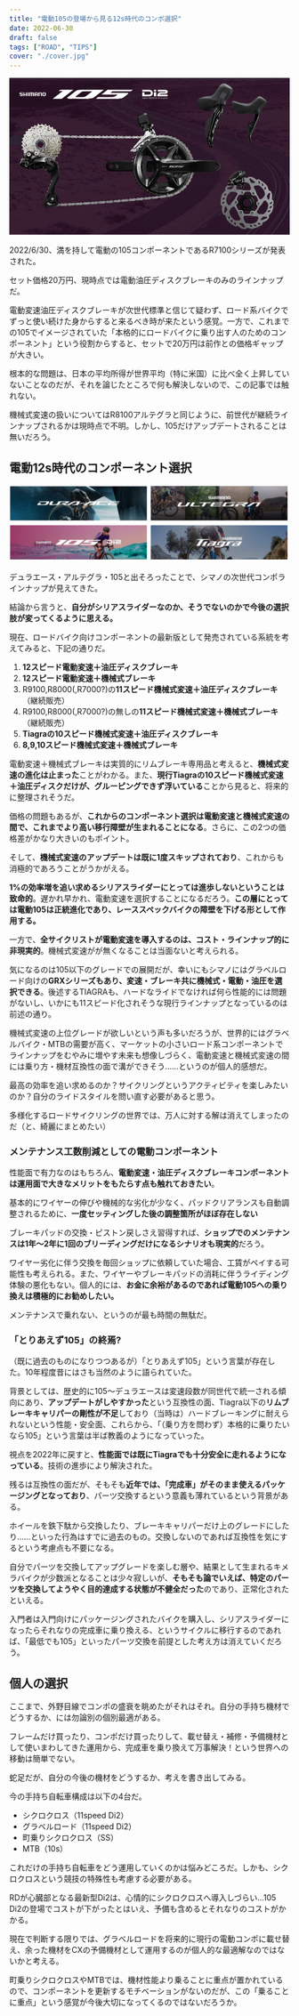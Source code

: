 ```yaml
---
title: "電動105の登場から見る12s時代のコンポ選択"
date: 2022-06-30
draft: false
tags: ["ROAD", "TIPS"]
cover: "./cover.jpg"
---
```


![電動105、略して電ｍ](./cover.jpg)

2022/6/30、満を持して電動の105コンポーネントであるR7100シリーズが発表された。

セット価格20万円、現時点では電動油圧ディスクブレーキのみのラインナップだ。

<LinkBox url="https://paypaymall.yahoo.co.jp/store/crowngears/item/2717014197234/" linkurl="https://ck.jp.ap.valuecommerce.com/servlet/referral?sid=3171302&pid=887657037&vc_url=https%3A%2F%2Fpaypaymall.yahoo.co.jp%2Fstore%2Fcrowngears%2Fitem%2F2717014197234%2F" />

電動変速油圧ディスクブレーキが次世代標準と信じて疑わず、ロード系バイクでずっと使い続けた身からすると来るべき時が来たという感覚。一方で、これまでの105でイメージされていた「本格的にロードバイクに乗り出す人のためのコンポーネント」という役割からすると、セットで20万円は前作との価格ギャップが大きい。

根本的な問題は、日本の平均所得が世界平均（特に米国）に比べ全く上昇していないことなのだが、それを論じたところで何も解決しないので、この記事では触れない。

機械式変速の扱いについてはR8100アルテグラと同じように、前世代が継続ラインナップされるかは現時点で不明。しかし、105だけアップデートされることは無いだろう。

<LinkBox url="https://blog.gensobunya.net/post/2021/09/compatibility_R9200-R8100/" />

## 電動12s時代のコンポーネント選択

![105だけでかでかとDi2のロゴが入っている](lineup.jpg)

デュラエース・アルテグラ・105と出そろったことで、シマノの次世代コンポラインナップが見えてきた。

結論から言うと、**自分がシリアスライダーなのか、そうでないのかで今後の選択肢が変ってくるように思える。**

現在、ロードバイク向けコンポーネントの最新版として発売されている系統を考えてみると、下記の通りだ。

1. **12スピード電動変速＋油圧ディスクブレーキ**
1. **12スピード電動変速＋機械式ブレーキ**
1. R9100,R8000(,R7000?)の**11スピード機械式変速＋油圧ディスクブレーキ**（継続販売）
1. R9100,R8000(,R7000?)の無しの**11スピード機械式変速＋機械式ブレーキ**（継続販売）
1. **Tiagraの10スピード機械式変速＋油圧ディスクブレーキ**
1. **8,9,10スピード機械式変速＋機械式ブレーキ**

電動変速＋機械式ブレーキは実質的にリムブレーキ専用品と考えると、**機械式変速の進化は止まった**ことがわかる。また、**現行Tiagraの10スピード機械式変速＋油圧ディスクだけが、グルーピングできず浮いている**ことから見ると、将来的に整理されそうだ。

価格の問題もあるが、**これからのコンポーネント選択は電動変速と機械式変速の間で、これまでより高い移行障壁が生まれることになる**。さらに、この2つの価格差がかなり大きいのもポイント。

そして、**機械式変速のアップデートは既に1度スキップされており**、これからも消極的であろうことがうかがえる。

**1%の効率増を追い求めるシリアスライダーにとっては進歩しないということは致命的**。遅かれ早かれ、電動変速を選択することになるだろう。**この層にとっては電動105は正統進化であり、レーススペックバイクの障壁を下げる形として作用する。**

一方で、**全サイクリストが電動変速を導入するのは、コスト・ラインナップ的に非現実的**。機械式変速がが無くなることは当面ないと考えられる。

気になるのは105以下のグレードでの展開だが、幸いにもシマノにはグラベルロード向けの**GRXシリーズもあり、変速・ブレーキ共に機械式・電動・油圧を選択できる**。後述するTIAGRAも、ハードなライドでなければ何ら性能的には問題がないし、いかにも11スピード化されそうな現行ラインナップとなっているのは前述の通り。

機械式変速の上位グレードが欲しいという声も多いだろうが、世界的にはグラベルバイク・MTBの需要が高く、マーケットの小さいロード系コンポーネントでラインナップをむやみに増やす未来も想像しづらく、電動変速と機械式変速の間には乗り方・機材互換性の面で溝ができそう……というのが個人的感想だ。

最高の効率を追い求めるのか？サイクリングというアクティビティを楽しみたいのか？自分のライドスタイルを問い直す必要があると思う。

多様化するロードサイクリングの世界では、万人に対する解は消えてしまったのだ（と、綺麗にまとめたい）

### メンテナンス工数削減としての電動コンポーネント

性能面で有力なのはもちろん、**電動変速・油圧ディスクブレーキコンポーネントは運用面で大きなメリットをもたらす点も触れておきたい**。

基本的にワイヤーの伸びや機械的な劣化が少なく、パッドクリアランスも自動調整されるために、**一度セッティングした後の調整箇所がほぼ存在しない**

ブレーキパッドの交換・ピストン戻しさえ習得すれば、**ショップでのメンテナンスは1年～2年に1回のブリーディングだけになるシナリオも現実的**だろう。

ワイヤー劣化に伴う交換を毎回ショップに依頼していた場合、工賃がペイする可能性も考えられる。また、ワイヤーやブレーキパッドの消耗に伴うライディング体験の悪化もない。個人的には、**お金に余裕があるのであれば電動105への乗り換えは積極的にお勧めしたい。**

メンテナンスで乗れない、というのが最も時間の無駄だ。

### 「とりあえず105」の終焉?

（既に過去のものになりつつあるが）「とりあえず105」という言葉が存在した。10年程度昔にはさも当然のように語られていた。

背景としては、歴史的に105～デュラエースは変速段数が同世代で統一される傾向にあり、**アップデートがしやすかった**という互換性の面、Tiagra以下の**リムブレーキキャリパーの剛性が不足**しており（当時は）ハードブレーキングに耐えられないという性能・安全面、これらから、「（乗り方を問わず）本格的に乗りたいなら105」という言葉は半ば教義のようになっていった。

視点を2022年に戻すと、**性能面では既にTiagraでも十分安全に走れるようになっている**。技術の進歩により解決された。

残るは互換性の面だが、そもそも**近年では、「完成車」がそのまま使えるパッケージングとなっており**、パーツ交換するという意義も薄れているという背景がある。

ホイールを鉄下駄から交換したり、ブレーキキャリパーだけ上のグレードにしたり……といった行為はすでに過去のもの。交換しないのであれば互換性を気にするという考慮点も不要になる。

自分でパーツを交換してアップグレードを楽しむ層や、結果として生まれるキメラバイクが少数派となることは少々寂しいが、**そもそも論でいえば、特定のパーツを交換してようやく目的達成する状態が不健全だった**のであり、正常化されたといえる。

入門者は入門向けにパッケージングされたバイクを購入し、シリアスライダーになったらそれなりの完成車に乗り換える、というサイクルに移行するのであれば、「最低でも105」といったパーツ交換を前提とした考え方は消えていくだろう。

## 個人の選択

ここまで、外野目線でコンポの盛衰を眺めたがそれはそれ。自分の手持ち機材でどうするか、には勿論別の個別最適がある。

フレームだけ買ったり、コンポだけ買ったりして、載せ替え・補修・予備機材として使いまわしてきた運用から、完成車を乗り換えて万事解決！という世界への移動は簡単でない。

蛇足だが、自分の今後の機材をどうするか、考えを書き出してみる。

今の手持ち自転車構成は以下の4台だ。

- シクロクロス（11speed Di2）
- グラベルロード（11speed Di2）
- 町乗りシクロクロス（SS）
- MTB（10s）

これだけの手持ち自転車をどう運用していくのかは悩みどころだ。しかも、シクロクロスという競技の特殊性も考慮する必要がある。

RDが心臓部となる最新型Di2は、心情的にシクロクロスへ導入しづらい…105 Di2の登場でコストが下がったとはいえ、予備も含めるとそれなりのコストがかかる。

現在で判断する限りでは、グラベルロードを将来的に現行の電動コンポに載せ替え、余った機材をCXの予備機材として運用するのが個人的な最適解なのではないかと考える。

町乗りシクロクロスやMTBでは、機材性能より乗ることに重点が置かれているので、コンポーネントを更新するモチベーションがないのだが、この「乗ることに重点」という感覚が今後大切になってくるのではないだろうか。

<LinkBox url="https://paypaymall.yahoo.co.jp/store/crowngears/item/2717014197234/" linkurl="https://ck.jp.ap.valuecommerce.com/servlet/referral?sid=3171302&pid=887657037&vc_url=https%3A%2F%2Fpaypaymall.yahoo.co.jp%2Fstore%2Fcrowngears%2Fitem%2F2717014197234%2F" />

